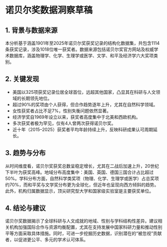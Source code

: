 # 诺贝尔奖数据洞察草稿

## 1. 背景与数据来源  
本分析基于涵盖1901年至2025年诺贝尔奖获奖记录的结构化数据集，共包含1114条获奖记录，涉及1018位唯一获奖者。数据来源包括诺贝尔奖官方网站及权威学术数据库，涵盖物理学、化学、生理学或医学、文学、和平及经济学六大奖项类别。

## 2. 关键发现  
- 美国以325项获奖记录位居全球首位，远超其他国家，凸显其在科研与人文领域的长期领先地位。  
- 超过90%的奖项由个人获得，但合作趋势逐年上升，尤其在自然科学领域。  
- 女性获奖者占比不足7%，性别失衡问题依然显著。  
- 经济学奖自1969年设立以来，获奖者高度集中于北美和西欧机构。  
- 多次获奖者极为罕见，仅有4人曾两次获得诺贝尔奖。  
- 近十年（2015–2025）获奖者平均年龄持续上升，反映科研成果认可周期延长。

## 3. 趋势与分布  
从时间维度看，诺贝尔奖获奖总数呈稳定增长，尤其在二战后加速上升，20世纪下半叶为获奖高峰。地域分布高度集中：美国、英国、德国三国合计占比超过50%。学科分布方面，自然科学类奖项（物理、化学、生理学或医学）占总奖项约70%，而和平奖与文学奖分布更为全球化，但近年也呈现向西方倾斜的趋势。此外，机构归属数据显示，顶尖研究型大学和国家级实验室是主要获奖单位。

## 4. 结论与建议  
诺贝尔奖数据揭示了全球科研与人文成就的地域、性别与学科结构性差异。建议相关机构加强国际合作与资源均衡配置，尤其在支持发展中国家科研力量和推动性别平等方面采取具体措施。同时，可进一步挖掘历史数据，识别潜在的“被忽视”贡献者，以促进更公平、多元的学术认可体系。
